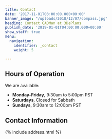 ```yaml
---
title: Contact
date: '2017-11-01T03:00:00.000+00:00'
banner_image: "/uploads/2018/12/07/compass.jpg"
heading: Contact CADMan at 3DePlans
publish_date: '2019-01-01T04:00:00.000+00:00'
show_staff: true
menu:
  navigation:
    identifier: _contact
    weight: 5

---
```

## Hours of Operation
We are available:

- **Monday-Friday**, 9:30am to 5:00pm PST
- **Saturdays**, Closed for Sabbath
- **Sundays**, 9:30am to 12:00pm PST

## Contact Information
{% include address.html %}